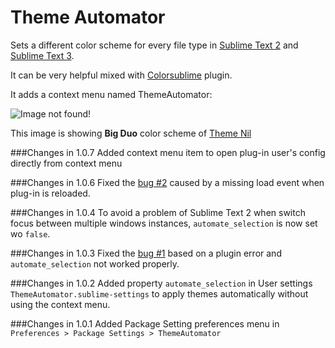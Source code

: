 Theme Automator
=======================

Sets a different color scheme for every file type in [Sublime Text 2](http://www.sublimetext.com/2) and [Sublime Text 3](http://www.sublimetext.com/3).

It can be very helpful mixed with [Colorsublime](https://github.com/Colorsublime/Colorsublime-Plugin) plugin.

It adds a context menu named ThemeAutomator:

![Image not found!](http://img30.imageshack.us/img30/4923/hoh0.png "ThemeAutomator context menu")

This image is showing **Big Duo** color scheme of [Theme Nil](https://github.com/nilium/st2-nil-theme)

###Changes in 1.0.7
Added context menu item to open plug-in user's config directly from context menu

###Changes in 1.0.6
Fixed the [bug #2](https://github.com/vitto/sublime-theme-automator/issues/2) caused by a missing load event when plug-in is reloaded.

###Changes in 1.0.4
To avoid a problem of Sublime Text 2 when switch focus between multiple windows instances, `automate_selection` is now set wo `false`.

###Changes in 1.0.3
Fixed the [bug #1](https://github.com/vitto/sublime-theme-automator/issues/1) based on a plugin error and `automate_selection` not worked properly.


###Changes in 1.0.2
Added property `automate_selection` in User settings `ThemeAutomator.sublime-settings` to apply themes automatically without using the context menu.


###Changes in 1.0.1
Added Package Setting preferences menu in `Preferences > Package Settings > ThemeAutomator`
